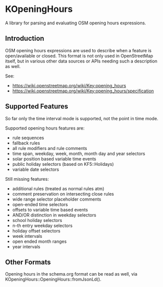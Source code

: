# KOpeningHours

A library for parsing and evaluating OSM opening hours expressions.

## Introduction

OSM opening hours expressions are used to describe when a feature is open/available or closed. This format
is not only used in OpenStreetMap itself, but in various other data sources or APIs needing such a description
as well.

See:
* https://wiki.openstreetmap.org/wiki/Key:opening_hours
* https://wiki.openstreetmap.org/wiki/Key:opening_hours/specification

## Supported Features

So far only the time interval mode is supported, not the point in time mode.

Supported opening hours features are:
* rule sequences
* fallback rules
* all rule modifiers and rule comments
* time span, weekday, week, month, month day and year selectors
* solar position based variable time events
* public holiday selectors (based on KF5::Holidays)
* variable date selectors

Still missing features:
* additional rules (treated as normal rules atm)
* comment preservation on intersecting close rules
* wide range selector placeholder comments
* open-ended time selectors
* offsets to variable time based events
* AND/OR distinction in weekday selectors
* school holiday selectors
* n-th entry weekday selectors
* holiday offset selectors
* week intervals
* open ended month ranges
* year intervals

## Other Formats

Opening hours in the schema.org format can be read as well, via KOpeningHours::OpeningHours::fromJsonLd().
